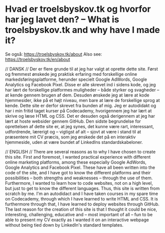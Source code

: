 # Hvad er troelsbyskov.tk og hvorfor har jeg lavet den? – What is troelsbyskov.tk and why have I made it?
Se også: https://troelsbyskov.tk/about
Also see: https://troelsbyskov.tk/en/about

// DANSK //
Der er flere grunde til at jeg har valgt at oprette dette site.
Først og fremmest ønskede jeg praktisk erfaring med forskellige online markedsføringsplatforme, 
herunder specielt Google AdWords, Google Analytics og Facebook Pixel.
Disse er alle skrevet ind i sidens kode, og jeg har lært de forskellige platformes muligheder – 
både styrker og svagheder – at kende gennem brugen af dem.
Desuden ønskede jeg at lære at kode hjemmesider, ikke på et højt niveau, men bare at lære de 
forskellige sprog at kende. Dette site er derfor skrevet fra bunden af mig. Jeg er autodidakt 
og har i min fritid taget kurser på Codecademy, hvorigennem jeg har lært at skrive og læse HTML 
og CSS. Det er desuden også derigennem at jeg har lært at hoste websider gennem GitHub. 
Den sidste begrundelse for oprettelsen af dette site er, at jeg synes, det kunne være rart, interessant, 
udfordrende, lærerigt og – vigtigst af alt – sjovt at være i stand til at præsentere mit CV præcis, 
som jeg ønskede det på en interaktiv hjemmeside, uden at være bundet af LinkedIns standardskabeloner.

// ENGLISH //
There are several reasons as to why I have chosen to create this site.
First and foremost, I wanted practical experience with different online marketing platforms, 
among these especially Google AdWords, Google Analytics and Facebook Pixel.
These have all been written into the code of the site, and I have got to know the different 
platforms and their possibilities – both strengths and weaknesses – through the use of them.
Furthermore, I wanted to learn how to code websites, not on a high level, but just to get to 
know the different languages. Thus, this site is written from scratch by me. I'm an autodidact
and I have taken courses in my spare time on Codecademy, through which I have learned to write
HTML and CSS. It is furthermore through that, I have learned to deploy websites through GitHub.
The last reason for the creation of this site is that I thought it could be nice, interesting, 
challenging, educative and – most important of all – fun to be able to present my CV exactly 
as I wanted it on an interactive webpage without being tied down by LinkedIn's standard templates.

